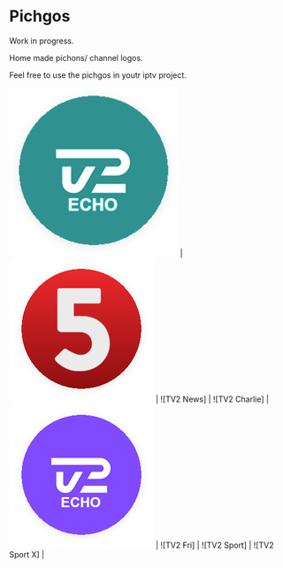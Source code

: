 # Pichgos

Work in progress.

Home made pichons/ channel logos.

Feel free to use the pichgos in youtr iptv project.

![TV2 Play] | ![TV2] | ![TV2 News] | ![TV2 Charlie] |
![TV2 Echo] | ![TV2 Fri] | ![TV2 Sport] | ![TV2 Sport X] |


[TV2 Echo]:https://github.com/makmango/Pichgos/blob/main/DK/TV2/Echo.png
[TV2 Play]:https://github.com/makmango/Pichgos/blob/main/DK/TV2/FRI.png
[TV2]: https://github.com/makmango/Pichgos/blob/main/DK/TV2/kanal5.png
